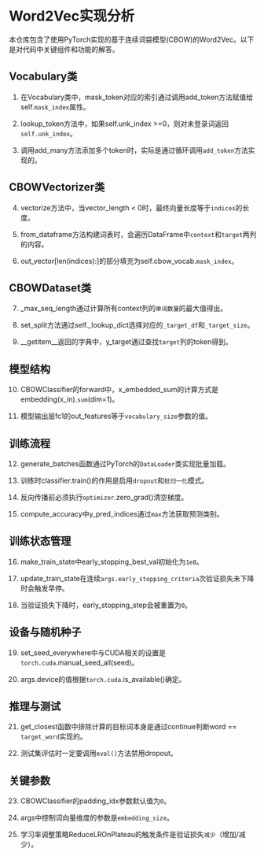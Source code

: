 # Word2Vec实现分析

本仓库包含了使用PyTorch实现的基于连续词袋模型(CBOW)的Word2Vec。以下是对代码中关键组件和功能的解答。

## Vocabulary类

1. 在Vocabulary类中，mask_token对应的索引通过调用add_token方法赋值给self.`mask_index`属性。

2. lookup_token方法中，如果self.unk_index >=0，则对未登录词返回`self.unk_index`。

3. 调用add_many方法添加多个token时，实际是通过循环调用`add_token`方法实现的。

## CBOWVectorizer类

4. vectorize方法中，当vector_length < 0时，最终向量长度等于`indices`的长度。

5. from_dataframe方法构建词表时，会遍历DataFrame中`context`和`target`两列的内容。

6. out_vector[len(indices):]的部分填充为self.cbow_vocab.`mask_index`。

## CBOWDataset类

7. _max_seq_length通过计算所有context列的`单词数量`的最大值得出。

8. set_split方法通过self._lookup_dict选择对应的`_target_df`和`_target_size`。

9. __getitem__返回的字典中，y_target通过查找`target`列的token得到。

## 模型结构

10. CBOWClassifier的forward中，x_embedded_sum的计算方式是embedding(x_in).`sum`(dim=1)。

11. 模型输出层fc1的out_features等于`vocabulary_size`参数的值。

## 训练流程

12. generate_batches函数通过PyTorch的`DataLoader`类实现批量加载。

13. 训练时classifier.train()的作用是启用`dropout`和`批归一化`模式。

14. 反向传播前必须执行`optimizer`.zero_grad()清空梯度。

15. compute_accuracy中y_pred_indices通过`max`方法获取预测类别。

## 训练状态管理

16. make_train_state中early_stopping_best_val初始化为`1e8`。

17. update_train_state在连续`args.early_stopping_criteria`次验证损失未下降时会触发早停。

18. 当验证损失下降时，early_stopping_step会被重置为`0`。

## 设备与随机种子

19. set_seed_everywhere中与CUDA相关的设置是`torch.cuda`.manual_seed_all(seed)。

20. args.device的值根据`torch.cuda`.is_available()确定。

## 推理与测试

21. get_closest函数中排除计算的目标词本身是通过continue判断word == `target_word`实现的。

22. 测试集评估时一定要调用`eval()`方法禁用dropout。

## 关键参数

23. CBOWClassifier的padding_idx参数默认值为`0`。

24. args中控制词向量维度的参数是`embedding_size`。

25. 学习率调整策略ReduceLROnPlateau的触发条件是验证损失`减少`（增加/减少）。
